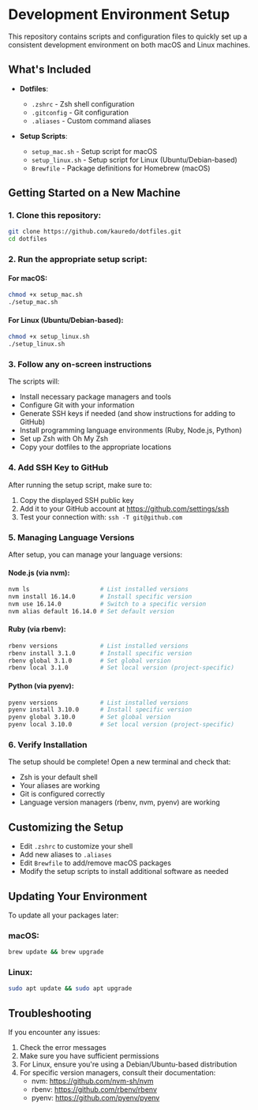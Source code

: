 # Development Environment Setup

This repository contains scripts and configuration files to quickly set up a consistent development environment on both macOS and Linux machines.

## What's Included

- **Dotfiles**:

  - `.zshrc` - Zsh shell configuration
  - `.gitconfig` - Git configuration
  - `.aliases` - Custom command aliases

- **Setup Scripts**:
  - `setup_mac.sh` - Setup script for macOS
  - `setup_linux.sh` - Setup script for Linux (Ubuntu/Debian-based)
  - `Brewfile` - Package definitions for Homebrew (macOS)

## Getting Started on a New Machine

### 1. Clone this repository:

```bash
git clone https://github.com/kauredo/dotfiles.git
cd dotfiles
```

### 2. Run the appropriate setup script:

#### For macOS:

```bash
chmod +x setup_mac.sh
./setup_mac.sh
```

#### For Linux (Ubuntu/Debian-based):

```bash
chmod +x setup_linux.sh
./setup_linux.sh
```

### 3. Follow any on-screen instructions

The scripts will:

- Install necessary package managers and tools
- Configure Git with your information
- Generate SSH keys if needed (and show instructions for adding to GitHub)
- Install programming language environments (Ruby, Node.js, Python)
- Set up Zsh with Oh My Zsh
- Copy your dotfiles to the appropriate locations

### 4. Add SSH Key to GitHub

After running the setup script, make sure to:

1. Copy the displayed SSH public key
2. Add it to your GitHub account at https://github.com/settings/ssh
3. Test your connection with: `ssh -T git@github.com`

### 5. Managing Language Versions

After setup, you can manage your language versions:

#### Node.js (via nvm):

```bash
nvm ls                    # List installed versions
nvm install 16.14.0       # Install specific version
nvm use 16.14.0           # Switch to a specific version
nvm alias default 16.14.0 # Set default version
```

#### Ruby (via rbenv):

```bash
rbenv versions            # List installed versions
rbenv install 3.1.0       # Install specific version
rbenv global 3.1.0        # Set global version
rbenv local 3.1.0         # Set local version (project-specific)
```

#### Python (via pyenv):

```bash
pyenv versions            # List installed versions
pyenv install 3.10.0      # Install specific version
pyenv global 3.10.0       # Set global version
pyenv local 3.10.0        # Set local version (project-specific)
```

### 6. Verify Installation

The setup should be complete! Open a new terminal and check that:

- Zsh is your default shell
- Your aliases are working
- Git is configured correctly
- Language version managers (rbenv, nvm, pyenv) are working

## Customizing the Setup

- Edit `.zshrc` to customize your shell
- Add new aliases to `.aliases`
- Edit `Brewfile` to add/remove macOS packages
- Modify the setup scripts to install additional software as needed

## Updating Your Environment

To update all your packages later:

### macOS:

```bash
brew update && brew upgrade
```

### Linux:

```bash
sudo apt update && sudo apt upgrade
```

## Troubleshooting

If you encounter any issues:

1. Check the error messages
2. Make sure you have sufficient permissions
3. For Linux, ensure you're using a Debian/Ubuntu-based distribution
4. For specific version managers, consult their documentation:
   - nvm: https://github.com/nvm-sh/nvm
   - rbenv: https://github.com/rbenv/rbenv
   - pyenv: https://github.com/pyenv/pyenv

